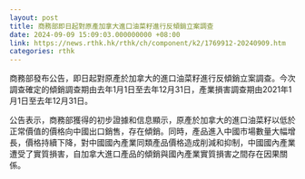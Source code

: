 ```yaml
---
layout: post
title: 商務部即日起對原產加拿大進口油菜籽進行反傾銷立案調查
date: 2024-09-09 15:09:03.000000000 +08:00
link: https://news.rthk.hk/rthk/ch/component/k2/1769912-20240909.htm
categories: rthk
---
```


商務部發布公告，即日起對原產於加拿大的進口油菜籽進行反傾銷立案調查。今次調查確定的傾銷調查期由去年1月1日至去年12月31日，產業損害調查期由2021年1月1日至去年12月31日。

公告表示，商務部獲得的初步證據和信息顯示，原產於加拿大的進口油菜籽以低於正常價值的價格向中國出口銷售，存在傾銷。同時，產品進入中國市場數量大幅增長，價格持續下降，對中國國內產業同類產品價格造成削減和抑制，中國國內產業遭受了實質損害，自加拿大進口產品的傾銷與國內產業實質損害之間存在因果關係。
